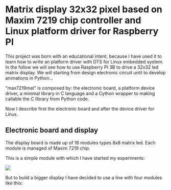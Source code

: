 # Matrix display 32x32 pixel based on Maxim 7219 chip controller and Linux platform driver for Raspberry PI


This project was born with an educational intent, because I have used it to learn how to write an platform driver with DTS for Linux embedded system.
In the follow we will see how to use Raspberry PI 3B to drive a 32x32 led matrix display. 
We will starting from design electronic circuit until to develop animations in Python...

"max7219mat" is composed by: the electronic board, a platform device driver, a minimal library in C language and a Cython wrapper to making callable the C library from Python code.

Now I describe first the electronic board and after the device driver for Linux.

## Electronic board and display

The display board is made up of 16 modules types 8x8 matrix led. 
Each module is managed of Maxim 7219 chip.

This is a simple module with which I have started my experiments:

![](https://raw.githubusercontent.com/rocknRol/max7219mat/master/res/matrix1.png)

But to build a bigger display I have decided to use a line with four modules like this:


